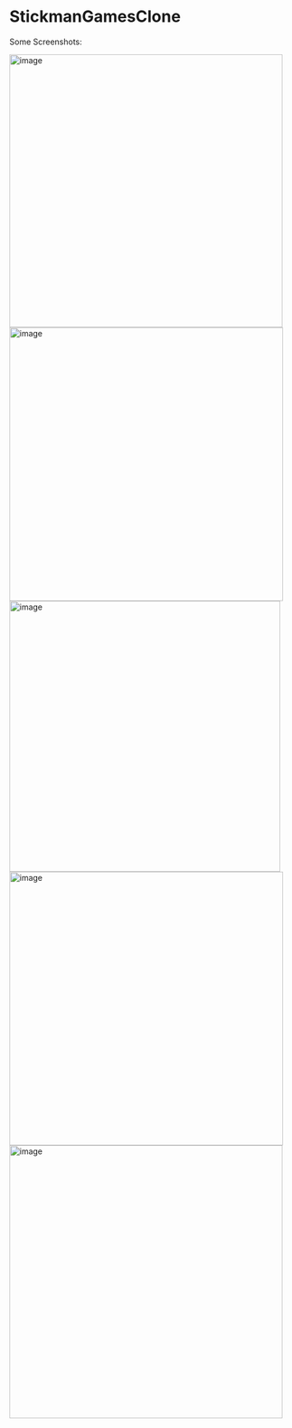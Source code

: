 # StickmanGamesClone

Some Screenshots:

<img width="483" alt="image" src="https://user-images.githubusercontent.com/38894285/217501575-6000566c-db69-404b-87e1-5d2ced8a3ab1.png">

<img width="484" alt="image" src="https://user-images.githubusercontent.com/38894285/217501762-08d8791a-4e05-4e42-ac0b-f86b47b3ea98.png">

<img width="479" alt="image" src="https://user-images.githubusercontent.com/38894285/217502214-a8c4df9f-3a52-4607-b918-c96cfbf0cf76.png">

<img width="484" alt="image" src="https://user-images.githubusercontent.com/38894285/217502353-c71a7203-e26d-4dc7-84b6-fe08734a4aaa.png">

<img width="483" alt="image" src="https://user-images.githubusercontent.com/38894285/217502432-52b148c0-f2ce-4fd2-8259-b7d14fed673e.png">
